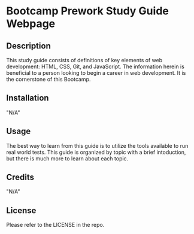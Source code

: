 # Bootcamp Prework Study Guide Webpage

## Description

This study guide consists of definitions of key elements of web development: HTML, CSS, Git, and JavaScript.  The information herein is beneficial to a person looking to begin a career in web development. It is the cornerstone of this Bootcamp.

## Installation

"N/A"

## Usage

The best way to learn from this guide is to utilize the tools available to run real world tests.  This guide is organized by topic with a brief intoduction, but there is much more to learn about each topic.

## Credits

"N/A"

## License

Please refer to the LICENSE in the repo. 
